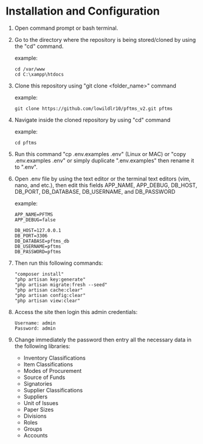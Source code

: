 # Installation and Configuration

1. Open command prompt or bash terminal.
1. Go to the directory where the repository is being stored/cloned by using 
   the "cd" command.
   
   example: 
   ```
   cd /var/www
   cd C:\xampp\htdocs
   ```
        
2. Clone this repository using "git clone <URL> <folder_name>" command
   
   example: 
   ``` 
   git clone https://github.com/lowildlr10/pftms_v2.git pftms
   ```
   
3. Navigate inside the cloned repository by using "cd" command
   
   example:
   ```
   cd pftms
   ```
        
4. Run this command "cp .env.examples .env" (Linux or MAC) or 
   "copy .env.examples .env" or simply duplicate ".env.examples"
   then rename it to ".env".
  
5. Open .env file by using the text editor or the terminal text 
   editors (vim, nano, and etc.), then edit this fields APP_NAME,
   APP_DEBUG, DB_HOST, DB_PORT, DB_DATABASE, DB_USERNAME, and 
   DB_PASSWORD
    
    example:
    ```
    APP_NAME=PFTMS
    APP_DEBUG=false
    
    DB_HOST=127.0.0.1
    DB_PORT=3306
    DB_DATABASE=pftms_db
    DB_USERNAME=pftms
    DB_PASSWORD=pftms
    ```
       
 6. Then run this following commands:
 
    ```
    "composer install"
    "php artisan key:generate"
    "php artisan migrate:fresh --seed"
    "php artisan cache:clear"
    "php artisan config:clear"
    "php artisan view:clear"
    ```
      
 7. Access the site then login this admin credentials:
 
    ```
    Username: admin
    Password: admin
    ```
      
8. Change immediately the password then entry all the
   necessary data in the following libraries:
     - Inventory Classifications
     - Item Classifications
     - Modes of Procurement
     - Source of Funds
     - Signatories
     - Supplier Classifications
     - Suppliers
     - Unit of Issues
     - Paper Sizes
     - Divisions
     - Roles
     - Groups
     - Accounts
